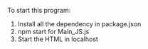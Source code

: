 To start this program:

1. Install all the dependency in package.json
2. npm start for Main_JS.js
2. Start the HTML in localhost